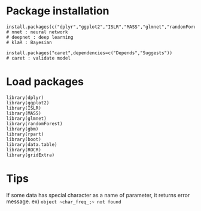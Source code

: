 # Package installation
```
install.packages(c("dplyr","ggplot2","ISLR","MASS","glmnet","randomForest","gbm","rpart","boot","ROCR","gridExtra","data.table","pcr","nnet","deepnet","klaR"))
# nnet : neural network
# deepnet : deep learning
# klaR : Bayesian

install.packages("caret",dependencies=c("Depends","Suggests"))
# caret : validate model
```

# Load packages
```
library(dplyr)
library(ggplot2)
library(ISLR)
library(MASS)
library(glmnet)
library(randomForest)
library(gbm)
library(rpart)
library(boot)
library(data.table)
library(ROCR)
library(gridExtra)
```

# Tips
If some data has special character as a name of parameter, it returns error message.
ex) `object ~char_freq_;~ not found`
